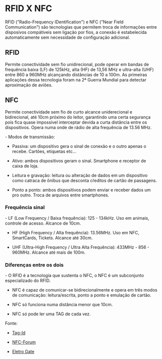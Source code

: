 # RFID X NFC 
   
<p>
   RFID ("Radio-Frequency IDentification") e NFC ("Near Field Communication") são tecnologias que permitem troca de informações entre disposivos compátiveis sem ligação por fios, a conexão é estabelecida automaticamente sem necessidade de configuração adicional.
</p> 

  ## RFID
 <p>
 Permite conectividade sem fio unidirecional, pode operar em bandas de frequência baixa (LF) de 125kHz, alta (HF) de 13,56 MHz e ultra-alta (UHF) entre 860 a 960MHz alcançando distãncias de 10 a 100m. As primeiras aplicações dessa tecnologia foram na 2ª Guerra Mundial para detectar aproximação de aviões.
   
 ## NFC
 <p>
 Permite conectividade sem fio de curto alcance uniderecional e bidirecional, até 10cm próximo do leitor, garantindo uma certa segurança pois fica quase impossível interceptar devida a curta distância entre os dispositivos. Opera numa onde de rádio de alta frequência de 13.56 MHz.
 </p>

<p> 
  - Modos de transmissão:

  - Passiva: um dispositivo gera o sinal de conexão e o outro apenas o recebe. Cartões, etiquetas etc...

  - Ativo: ambos dispositivos geram o sinal. Smartphone e receptor de caixa de loja.

  - Leitura e gravação: leitura ou alteração de dados em um dispositivo como catraca de ônibus que desconta cŕeditos de cartão de passagens.

  - Ponto a ponto: ambos dispositivos podem enviar e receber dados um pro outro. Troca de arquivos entre smartphones.

</p>

### Frequência sinal
<p>
   - LF (Low Frequency / Baixa frequência): 125 - 134kHz. Uso em animais, controle de acesso. Alcance de 10cm.
   
   - HF (High Frequency / Alta frequência): 13.56MHz. Uso em NFC, SmartCards, Tickets. Alcance até 30cm.
   
   - UHF (Ultra-High Frequency / Ultra Alta Frequência): 433MHz - 856 - 960MHz. Alcance até mais de 100m.
</p>
 </p>

 ### Diferenças entre os dois
 <p>
  - O RFID é a tecnologia que sustenta o NFC, o NFC é um subconjunto especializado do RFID.

  - NFC é capaz de comunicar-se bidirecionalmente e opera em três modos de comunicação: leitura/escrita, ponto a ponto e emulação de cartão.

  - NFC só funciona numa distância menor que 10cm.

  - NFC só pode ler uma TAG de cada vez.
 </p>
 
Fonte:
 <p>
   
 - [Tag-Id](https://www.tag-id.com.br/blog/rfid-vs-nfc)
   
 - [NFC-Forum](https://nfc-forum.org)

 - [Eletro Gate](https://blog.eletrogate.com/guia-basico-da-nfc-para-arduino)
 
</p>

  
